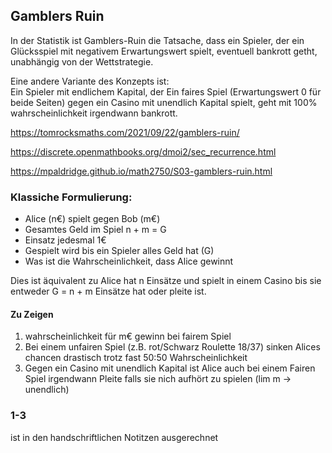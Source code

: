 ## Gamblers Ruin

In der Statistik ist Gamblers-Ruin die Tatsache, dass ein Spieler, der ein Glücksspiel mit negativem Erwartungswert spielt, eventuell bankrott getht, unabhängig von der Wettstrategie.

Eine andere Variante des Konzepts ist:\
Ein Spieler mit endlichem Kapital, der Ein faires Spiel (Erwartungswert 0 für beide Seiten) gegen ein Casino mit unendlich Kapital spielt, geht mit 100% wahrscheinlichkeit irgendwann bankrott.


https://tomrocksmaths.com/2021/09/22/gamblers-ruin/

https://discrete.openmathbooks.org/dmoi2/sec_recurrence.html

https://mpaldridge.github.io/math2750/S03-gamblers-ruin.html

### Klassiche Formulierung:

+ Alice (n€) spielt gegen Bob (m€) 
+ Gesamtes Geld im Spiel n + m = G
+ Einsatz jedesmal 1€
+ Gespielt wird bis ein Spieler alles Geld hat (G)
+ Was ist die Wahrscheinlichkeit, dass Alice gewinnt

Dies ist äquivalent zu Alice hat n Einsätze und spielt in einem Casino bis sie entweder G = n + m Einsätze hat oder pleite ist.

#### Zu Zeigen

1. wahrscheinlichkeit für m€ gewinn bei fairem Spiel
2. Bei einem unfairen Spiel (z.B. rot/Schwarz Roulette 18/37) sinken Alices chancen drastisch trotz fast 50:50 Wahrscheinlichkeit
3. Gegen ein Casino mit unendlich Kapital ist Alice auch bei einem Fairen Spiel irgendwann Pleite falls sie nich aufhört zu spielen (lim m -> unendlich)

### 1-3

ist in den handschriftlichen Notitzen ausgerechnet



